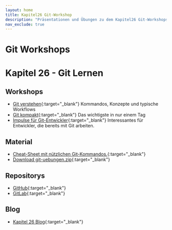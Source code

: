 ```yaml
---
layout: home
title: Kapitel26 Git-Workshop
description: "Präsentationen und Übungen zu dem Kapitel26 Git-Workshops"
nav_exclude: true
---
```


# Git Workshops

# Kapitel 26 - Git Lernen

## Workshops

* [Git verstehen](workshop-git-verstehen.html){:target="_blank"} Kommandos, Konzepte und typische Workflows
* [Git kompakt](workshop-git-kompakt.html){:target="_blank"} Das wichtigste in nur einem Tag
* [Impulse für Git-Entwickler](workshop-git-impulsvortraege.html){:target="_blank"}  Interessantes für Entwickler, die bereits mit Git arbeiten.

## Material

* [Cheat-Sheet mit nützlichen Git-Kommandos.](git-starter-kit.html){:target="_blank"}
* [Download git-uebungen.zip](git-uebungen.zip){:target="_blank"}

## Repositorys

* [GitHub](https://github.com/bstachmann/git-workshop){:target="_blank"}
* [GitLab](https://gitlab.com/bjoern.stachmann/git-workshop){:target="_blank"}


## Blog

* [Kapitel 26 Blog](https://kapitel26.github.io){:target="_blank"}

